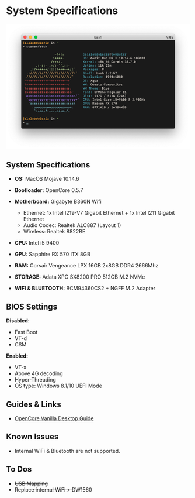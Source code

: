 # System Specifications

![](screenshot.png)

## System Specifications

- **OS:** MacOS Mojave 10.14.6
- **Bootloader:** OpenCore 0.5.7
- **Motherboard:** Gigabyte B360N Wifi
  * Ethernet: 1x Intel I219-V7 Gigabit Ethernet + 1x Intel I211 Gigabit Ethernet
  * Audio Codec: Realtek ALC887 (Layout 1)
  * Wireless: Realtek 8822BE
  
- **CPU:** Intel i5 9400
- **GPU:** Sapphire RX 570 ITX 8GB
- **RAM:** Corsair Vengeance LPX 16GB 2x8GB DDR4 2666Mhz
- **STORAGE:** Adata XPG SX8200 PRO 512GB M.2 NVMe
- **WIFI & BLUETOOTH:** BCM94360CS2 + NGFF M.2 Adapter

## BIOS Settings

**Disabled:**
- Fast Boot
- VT-d
- CSM

**Enabled:**
- VT-x
- Above 4G decoding
- Hyper-Threading
- OS type: Windows 8.1/10 UEFI Mode

## Guides & Links

- [OpenCore Vanilla Desktop Guide](https://dortania.github.io/OpenCore-Desktop-Guide/)

## Known Issues

- Internal WiFi & Bluetooth are not supported.

## To Dos

- ~~USB Mapping~~
- ~~Replace internal WiFi > DW1560~~